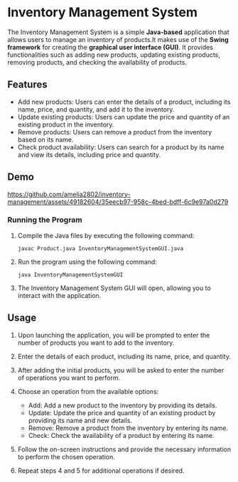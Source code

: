 # Inventory Management System

The Inventory Management System is a simple **Java-based** application that allows users to manage an inventory of products.It makes use of the **Swing framework** for creating the **graphical user interface (GUI)**. It provides functionalities such as adding new products, updating existing products, removing products, and checking the availability of products.

## Features

- Add new products: Users can enter the details of a product, including its name, price, and quantity, and add it to the inventory.
- Update existing products: Users can update the price and quantity of an existing product in the inventory.
- Remove products: Users can remove a product from the inventory based on its name.
- Check product availability: Users can search for a product by its name and view its details, including price and quantity.

## Demo


https://github.com/amelia2802/inventory-management/assets/49182604/35eecb97-958c-4bed-bdff-6c9e97a0d279


### Running the Program

1. Compile the Java files by executing the following command:
   ```
   javac Product.java InventoryManagementSystemGUI.java
   ```

2. Run the program using the following command:
   ```
   java InventoryManagementSystemGUI
   ```

3. The Inventory Management System GUI will open, allowing you to interact with the application.

## Usage

1. Upon launching the application, you will be prompted to enter the number of products you want to add to the inventory.

2. Enter the details of each product, including its name, price, and quantity.

3. After adding the initial products, you will be asked to enter the number of operations you want to perform.

4. Choose an operation from the available options:
   - Add: Add a new product to the inventory by providing its details.
   - Update: Update the price and quantity of an existing product by providing its name and new details.
   - Remove: Remove a product from the inventory by entering its name.
   - Check: Check the availability of a product by entering its name.

5. Follow the on-screen instructions and provide the necessary information to perform the chosen operation.

6. Repeat steps 4 and 5 for additional operations if desired.